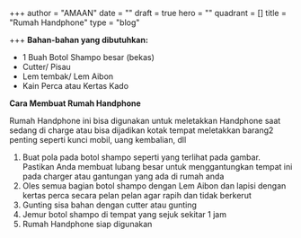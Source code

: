 +++
author = "AMAAN"
date = ""
draft = true
hero = ""
quadrant = []
title = "Rumah Handphone"
type = "blog"

+++
**Bahan-bahan yang dibutuhkan:**

* 1 Buah Botol Shampo besar (bekas)
* Cutter/ Pisau
* Lem tembak/ Lem Aibon
* Kain Perca atau Kertas Kado

**Cara Membuat Rumah Handphone**

Rumah Handphone ini bisa digunakan untuk meletakkan Handphone saat sedang di charge atau bisa dijadikan kotak tempat meletakkan barang2 penting seperti kunci mobil, uang kembalian, dll

1. Buat pola pada botol shampo seperti yang terlihat pada gambar. Pastikan Anda membuat lubang besar untuk menggantungkan tempat ini pada charger atau gantungan yang ada di rumah anda
2. Oles semua bagian botol shampo dengan Lem Aibon dan lapisi dengan kertas perca secara pelan pelan agar rapih dan tidak berkerut
3. Gunting sisa bahan dengan cutter atau gunting
4. Jemur botol shampo di tempat yang sejuk sekitar 1 jam
5. Rumah Handphone siap digunakan